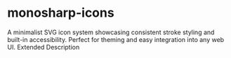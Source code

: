 # monosharp-icons
A minimalist SVG icon system showcasing consistent stroke styling and built-in accessibility. Perfect for theming and easy integration into any web UI.  Extended Description
